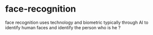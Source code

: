# face-recognition
face recognition uses technology and biometric  typically through AI to identify human faces
and identify the person who is he ?
